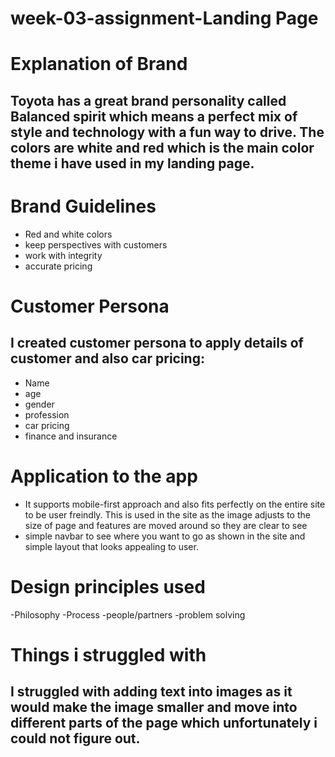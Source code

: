 # week-03-assignment-Landing Page

# Explanation of Brand
## Toyota has a great brand personality called Balanced spirit which means a perfect mix of style and technology with a fun way to drive. The colors are white and red which is the main color theme i have used in my landing page.

# Brand Guidelines
- Red and white colors
- keep perspectives with customers
- work with integrity
- accurate pricing

# Customer Persona
## I created customer persona to apply details of customer and also car pricing:
- Name
- age
- gender
- profession
- car pricing 
- finance and insurance

# Application to the app
- It supports mobile-first approach and also fits perfectly on the entire site to be user freindly. This is used in the site as the image adjusts to the size of page and features are moved around so they are clear to see
- simple navbar to see where you want to go as shown in the site and simple layout that looks appealing to user.

# Design principles used
-Philosophy
-Process
-people/partners
-problem solving

# Things i struggled with
## I struggled with adding text into images as it would make the image smaller and move into different parts of the page which unfortunately i could not figure out.


